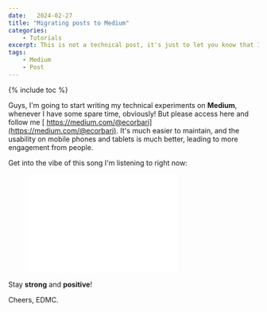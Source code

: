 ```yaml
---
date:   2024-02-27
title: "Migrating posts to Medium"
categories: 
    - Tutorials
excerpt: This is not a technical post, it's just to let you know that I'm migrating my posts to Medium and will start writing there now.
tags: 
    - Medium
    - Post
---
```


{% include toc %}

Guys, I'm going to start writing my technical experiments on **Medium**, whenever I have some spare time, obviously! But please access here and follow me [ https://medium.com/@ecorbari](https://medium.com/@ecorbari). It's much easier to maintain, and the usability on mobile phones and tablets is much better, leading to more engagement from people.

Get into the vibe of this song I'm listening to right now:

<div class="video">
    <figure>
        <iframe width="300" height="200" src="//www.youtube.com/embed/NaaXFSKFtAY" frameborder="0" allowfullscreen></iframe>
    </figure>
</div>

Stay **strong** and **positive**!

Cheers,
EDMC.

